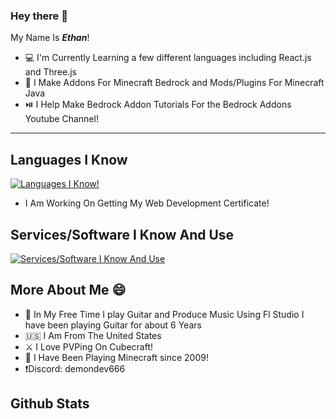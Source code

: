 ### Hey there 👋

My Name Is ***Ethan***!

- 💻 I'm Currently Learning a few different languages including React.js and Three.js
- 🌳 I Make Addons For Minecraft Bedrock and Mods/Plugins For Minecraft Java
- ⏯️ I Help Make Bedrock Addon Tutorials For the Bedrock Addons Youtube Channel!

---------------------------------------------------------------------------------------
## Languages I Know

[![Languages I Know!](https://skillicons.dev/icons?i=js,html,css,nodejs,react,three)](https://skillicons.dev)

- I Am Working On Getting My Web Development Certificate!


## Services/Software I Know And Use

[![Services/Software I Know And Use](https://skillicons.dev/icons?i=mysql,discord,vscode,blender,idea)](https://skillicons.dev)


## More About Me 😄

- 🎸 In My Free Time I play Guitar and Produce Music Using Fl Studio I have been playing Guitar for about 6 Years
- 🇺🇸 I Am From The United States
- ⚔️ I Love PVPing On Cubecraft!
- 🌲 I Have Been Playing Minecraft since 2009!
- ❗Discord: demondev666

## Github Stats


